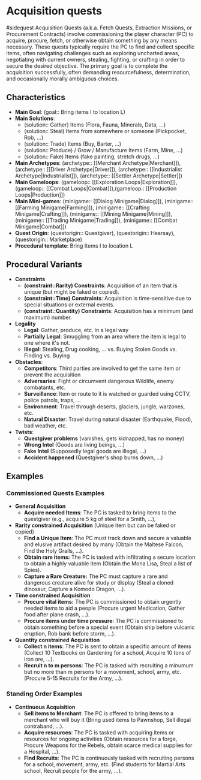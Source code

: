 # Acquisition quests
#sidequest
Acquisition Quests (a.k.a. Fetch Quests, Extraction Missions, or Procurement Contracts) involve commissioning the player character (PC) to acquire, procure, fetch, or otherwise obtain something by any means necessary. These quests typically require the PC to find and collect specific items, often navigating challenges such as exploring uncharted areas, negotiating with current owners, stealing, fighting, or crafting in order to secure the desired objective. The primary goal is to complete the acquisition successfully, often demanding resourcefulness, determination, and occasionally morally ambiguous choices.
## Characteristics
* **Main Goal**: (goal:: Bring items I to location L)
* **Main Solutions**:
	* (solution:: Gather) Items (Flora, Fauna, Minerals, Data, …)
	* (solution:: Steal) Items from somewhere or someone (Pickpocket, Rob, ...)
	* (solution:: Trade) Items (Buy, Barter, ...)
	* (solution:: Produce) / Grow / Manufacture Items (Farm, Mine, ...)
	* (solution:: Fake) Items (fake painting, stretch drugs, ...)
* **Main Archetypes**: (archetype:: [[Merchant Archetype|Merchant]]), (archetype:: [[Driver Archetype|Driver]]), (archetype:: [[Industrialist Archetype|Industrialist]]), (archetype:: [[Settler Archetype|Settler]])
* **Main Gameloops**: (gameloop:: [[Exploration Loops|Exploration]]), (gameloop:: [[Combat Loops|Combat]]),(gameloop:: [[Production Loops|Production]])
* **Main Mini-games**: (minigame:: [[Dialog Minigame|Dialog]]), (minigame:: [[Farming Minigame|Farming]]), (minigame:: [[Crafting Minigame|Crafting]]), (minigame:: [[Mining Minigame|Mining]]), (minigame:: [[Trading Minigame|Trading]]), (minigame:: [[Combat Minigame|Combat]])
* **Quest Origin**: (questorigin:: Questgiver), (questorigin:: Hearsay), (questorigin:: Marketplace)
* **Procedural template**: Bring Items I to location L
## Procedural Variants
- **Constraints**
	- **(constraint::Rarity) Constraints**: Acquisition of an item that is unique (but might be faked or copied).
	- **(constraint::Time) Constraints**: Acquisition is time-sensitive due to special situations or external events.
	- **(constraint::Quantity) Constraints**: Acquisition has a minimum (and maximum) number.
- **Legality**
	- **Legal**: Gather, produce, etc. in a legal way
	- **Partially Legal**: Smuggling from an area where the item is legal to one where it's not.
	- **Illegal**: Stealing, Drug cooking, ... vs. Buying Stolen Goods vs. Finding vs. Buying
- **Obstacles**:
	- **Competitors**: Third parties are involved to get the same item or prevent the acquisition
	- **Adversaries**: Fight or circumvent dangerous Wildlife, enemy combatants, etc.
	- **Surveillance**: Item or route to it is watched or guarded using CCTV, police patrols, traps, ...
	- **Environment**: Travel through deserts, glaciers, jungle, warzones, etc.
	- **Natural Disaster**: Travel during natural disaster (Earthquake, Flood), bad weather, etc.
- **Twists**:
	- **Questgiver problems** (vanishes, gets kidnapped, has no money) 
	- **Wrong Intel** (Goods are living beings, ...)
	- **Fake Intel** (Supposedly legal goods are illegal, ...)
	- **Accident happened** (Questgiver's shop burns down, …)
## Examples
### Commissioned Quests Examples
- **General Acquisition**
	* **Acquire needed Items**: The PC is tasked to bring items to the questgiver (e.g., acquire 5 kg of steel for a Smith, ...),
- **Rarity constrained Acquisition** (Unique item but can be faked or copied)
	* **Find a Unique Item**: The PC must track down and secure a valuable and elusive artifact desired by many (Obtain the Maltese Falcon, Find the Holy Grails, ...).
	* **Obtain rare items:** The PC is tasked with infiltrating a secure location to obtain a highly valuable item (Obtain the Mona Lisa, Steal a list of Spies).
	* **Capture a Rare Creature:** The PC must capture a rare and dangerous creature alive for study or display (Steal a cloned dinosaur, Capture a Komodo Dragon, ...).
- **Time constrained Acquisition**
	- **Procure vital items:** The PC is commissioned to obtain urgently needed items to aid a people (Procure urgent Medication, Gather food after plane crash, ...).
	- **Procure items under time pressure**: The PC is commissioned to obtain something before a special event (Obtain ship before vulcanic eruption, Rob bank before storm, ...).
- **Quantity constrained Acquisition**
	- **Collect n items**: The PC is sent to obtain a specific amount of items (Collect 10 Textbooks on Gardening for a school, Acquire 10 tons of iron ore, ...).
	- **Recruit n to m persons**: The PC is tasked with recruiting a minumum but no more than m persons for a movement, school, army, etc. (Procure 5-15 Recruits for the Army, ...).
### Standing Order Examples
- **Continuous Acquisition**
	- **Sell items to Merchant**: The PC is offered to bring items to a merchant who will buy it (Bring used items to Pawnshop, Sell illegal contraband, ...).
	- **Acquire resources**: The PC is tasked with acquiring items or resources for ongoing activities (Obtain resources for a forge, Procure Weapons for the Rebels, obtain scarce medical supplies for a Hospital, ...).
	- **Find Recruits**: The PC is continuously tasked with recruiting persons for a school, movement, army, etc. (Find students for Martial Arts school, Recruit people for the army, ...).
